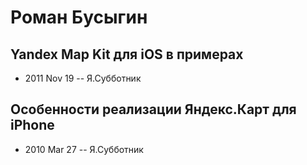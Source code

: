 # Роман Бусыгин

## Yandex Map Kit для iOS в примерах
- 2011 Nov 19 -- Я.Субботник    
## Особенности реализации Яндекс.Карт для iPhone
- 2010 Mar 27 -- Я.Субботник    
